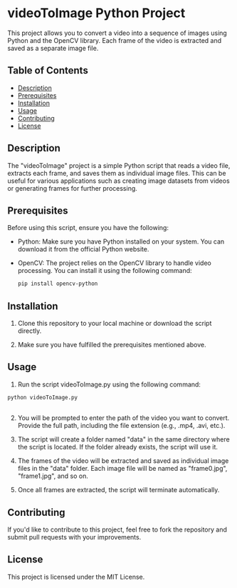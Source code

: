 # videoToImage Python Project

This project allows you to convert a video into a sequence of images using Python and the OpenCV library. Each frame of the video is extracted and saved as a separate image file.

## Table of Contents

- [Description](#description)
- [Prerequisites](#prerequisites)
- [Installation](#installation)
- [Usage](#usage)
- [Contributing](#contributing)
- [License](#license)

## Description

The "videoToImage" project is a simple Python script that reads a video file, extracts each frame, and saves them as individual image files. This can be useful for various applications such as creating image datasets from videos or generating frames for further processing.

## Prerequisites

Before using this script, ensure you have the following:

- Python: Make sure you have Python installed on your system. You can download it from the official Python website.

- OpenCV: The project relies on the OpenCV library to handle video processing. You can install it using the following command:

  ```bash
  pip install opencv-python
  ```
## Installation

1. Clone this repository to your local machine or download the script directly.

2. Make sure you have fulfilled the prerequisites mentioned above.

## Usage

1. Run the script videoToImage.py using the following command:

  ```bash
  python videoToImage.py
  ```
##  

2. You will be prompted to enter the path of the video you want to convert. Provide the full path, including the file extension (e.g., .mp4, .avi, etc.).


3. The script will create a folder named "data" in the same directory where the script is located. If the folder already exists, the script will use it.


4. The frames of the video will be extracted and saved as individual image files in the "data" folder. Each image file will be named as "frame0.jpg", "frame1.jpg", and so on.


5. Once all frames are extracted, the script will terminate automatically.


## Contributing

If you'd like to contribute to this project, feel free to fork the repository and submit pull requests with your improvements.

## License

This project is licensed under the MIT License.




